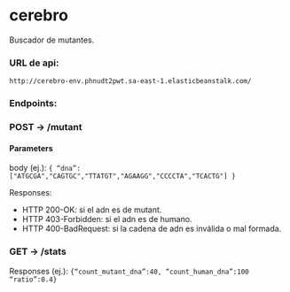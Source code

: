 # cerebro
Buscador de mutantes.

### URL de api:
`http://cerebro-env.phnudt2pwt.sa-east-1.elasticbeanstalk.com/`

### Endpoints:
### POST -> /mutant
#### Parameters
body (ej.): `{ “dna”:["ATGCGA","CAGTGC","TTATGT","AGAAGG","CCCCTA","TCACTG"] }`

Responses:
* HTTP 200-OK: si el adn es de mutant.
* HTTP 403-Forbidden: si el adn es de humano.
* HTTP 400-BadRequest: si la cadena de adn es inválida o mal formada.

### GET -> /stats
Responses (ej.):
`{“count_mutant_dna”:40, “count_human_dna”:100 “ratio”:0.4}`
